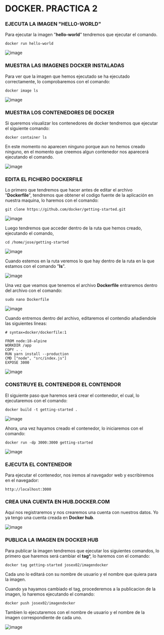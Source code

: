 # DOCKER. PRACTICA 2

### EJECUTA LA IMAGEN "HELLO-WORLD"

Para ejecutar la imagen "**hello-world**" tendremos que ejecutar el comando.

````
docker run hello-world
````

![image](https://github.com/Josex02/SREI-ASIR2/assets/91255971/abe695f9-ee2a-4e73-9e51-96cdd91c8b8e)

### MUESTRA LAS IMAGENES DOCKER INSTALADAS

Para ver que la imagen que hemos ejecutado se ha ejecutado correctamente, lo comprobaremos con el comando:

````
docker image ls
````

![image](https://github.com/Josex02/SREI-ASIR2/assets/91255971/d23766ee-9a36-40a1-9074-ac05b0ae7cf0)

### MUESTRA LOS CONTENEDORES DE DOCKER

Si queremos visualizar los contenedores de docker tendremos que ejecutar el siguiente comando:

````
docker container ls
````

En este momento no aparecen ninguno porque aun no hemos creado ninguno, en el momento que creemos algun contenedor nos aparecerá ejecutando el comando.

![image](https://github.com/Josex02/SREI-ASIR2/assets/91255971/b05a309d-18bb-4586-b0e2-93c4583265ce)

### EDITA EL FICHERO DOCKERFILE

Lo primero que tendremos que hacer antes de editar el archivo "**Dockerfile**", tendremos que obtener el codigo fuente de la aplicación en nuestra maquina, lo haremos con el comando:

````
git clone https://github.com/docker/getting-started.git
````

![image](https://github.com/Josex02/SREI-ASIR2/assets/91255971/cffb92be-bc3a-44e2-b415-d1f9e8548973)

Luego tendremos que acceder dentro de la ruta que hemos creado, ejecutando el comando,

````
cd /home/jose/getting-started
````

![image](https://github.com/Josex02/SREI-ASIR2/assets/91255971/3923c4bb-063e-4eff-ab88-b1103987bd51)

Cuando estemos en la ruta veremos lo que hay dentro de la ruta en la que estamos con el comando "**ls**".

![image](https://github.com/Josex02/SREI-ASIR2/assets/91255971/b7ce2aa6-3d5a-4355-80bb-7691f6367baa)

Una vez que veamos que tenemos el archivo **Dockerfile** entraremos dentro del archivo con el comando:

````
sudo nano Dockerfile
````

![image](https://github.com/Josex02/SREI-ASIR2/assets/91255971/4d963501-dba3-4ea7-ae4e-b8ec8513c1f5)

Cuando entremos dentro del archivo, editaremos el contendio añadiendole las siguientes lineas:

````
# syntax=docker/dockerfile:1

FROM node:18-alpine
WORKDIR /app
COPY . .
RUN yarn install --production
CMD ["node", "src/index.js"]
EXPOSE 3000
````

![image](https://github.com/Josex02/SREI-ASIR2/assets/91255971/90c0430d-7c5f-44d2-8dee-aded7d59c0f3)

### CONSTRUYE EL CONTENEDOR EL CONTENDOR

El siguiente paso que haremos será crear el contenedor, el cual, lo ejecutaremos con el comando:

````
docker build -t getting-started .
````

![image](https://github.com/Josex02/SREI-ASIR2/assets/91255971/ff1f32f0-619b-494f-a3ff-41bc2db3804d)

Ahora, una vez hayamos creado el contenedor, lo iniciaremos con el comando:

````
docker run -dp 3000:3000 getting-started
````

![image](https://github.com/Josex02/SREI-ASIR2/assets/91255971/50c81bf2-755c-4c88-a0f8-ffdb7bf0fd51)


### EJECUTA EL CONTENEDOR

Para ejecutar el contenedor, nos iremos al navegador web y escribiremos en el navegador:

````
http://localhost:3000
````

### CREA UNA CUENTA EN HUB.DOCKER.COM

Aquí nos registraremos y nos crearemos una cuenta con nuestros datos. Yo ya tengo una cuenta creada en **Docker hub**.

![image](https://github.com/Josex02/SREI-ASIR2/assets/91255971/56b504a0-1e4f-4e96-b368-7a82eb90dda6)

### PUBLICA LA IMAGEN EN DOCKER HUB

Para publicar la imagen tendremos que ejecutar los siguientes comandos, lo primero que haremos será cambiar el **tag***, lo haremos con el comando:

````
docker tag getting-started josex02/imagendocker
````

Cada uno lo editará con su nombre de usuario y el nombre que quiera para la imagen.

Cuando ya hayamos cambiado el tag, procederemos a la publicacion de la imagen, lo haremos ejecutando el comando:

````
docker push josex02/imagendocker
````

Tambien lo ejecutaremos con el nombre de usuario y el nombre de la imagen correspondiente de cada uno.

![image](https://github.com/Josex02/SREI-ASIR2/assets/91255971/d1163a7a-454e-4472-aa5c-cb968a67c9e6)




















